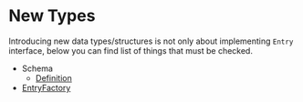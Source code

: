 # New Types

Introducing new data types/structures is not only about implementing `Entry`
interface, below you can find list of things that must be checked.

* Schema 
  * [Definition](../src/Flow/ETL/Row/Schema/Definition.php)
* [EntryFactory](../src/Flow/ETL/Row/EntryFactory.php)